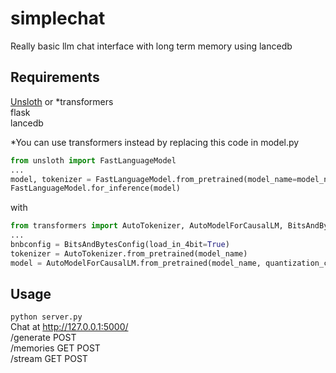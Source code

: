 # simplechat
Really basic llm chat interface with long term memory using lancedb

## Requirements
[Unsloth](https://github.com/unslothai/unsloth/tree/main?tab=readme-ov-file#-installation-instructions) or *transformers
<br>flask
<br>lancedb

*You can use transformers instead by replacing this code in model.py
```py
from unsloth import FastLanguageModel
...
model, tokenizer = FastLanguageModel.from_pretrained(model_name=model_name, load_in_4bit=True, device_map="cuda")
FastLanguageModel.for_inference(model)
```
with
```py
from transformers import AutoTokenizer, AutoModelForCausalLM, BitsAndBytesConfig
...
bnbconfig = BitsAndBytesConfig(load_in_4bit=True)
tokenizer = AutoTokenizer.from_pretrained(model_name)
model = AutoModelForCausalLM.from_pretrained(model_name, quantization_config=bnbconfig, device_map="cuda")
```

## Usage
``python server.py``
<br>Chat at http://127.0.0.1:5000/
<br>/generate POST
<br>/memories GET POST
<br>/stream GET POST
